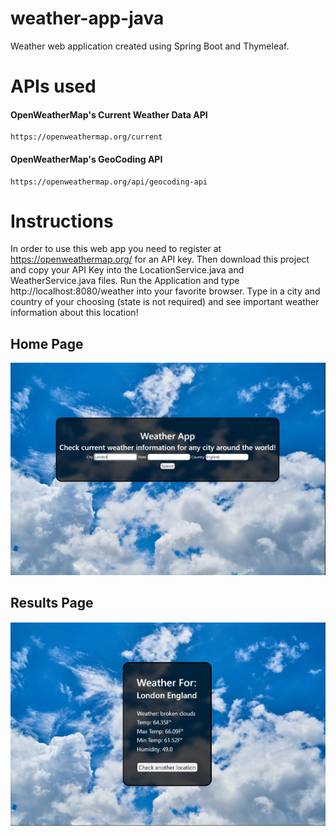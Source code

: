 # weather-app-java
Weather web application created using Spring Boot and Thymeleaf.

# APIs used
####    OpenWeatherMap's Current Weather Data API
    https://openweathermap.org/current


####    OpenWeatherMap's GeoCoding API
    https://openweathermap.org/api/geocoding-api

# Instructions
In order to use this web app you need to register at https://openweathermap.org/ for an API key. Then download this project and copy your API Key 
into the LocationService.java and WeatherService.java files. Run the Application and type http://localhost:8080/weather into your favorite browser.
Type in a city and country of your choosing (state is not required) and see important weather information about this location!

## Home Page
![](weather-app/images/HomePage.PNG)

## Results Page
![](weather-app/images/infoPage.PNG)
